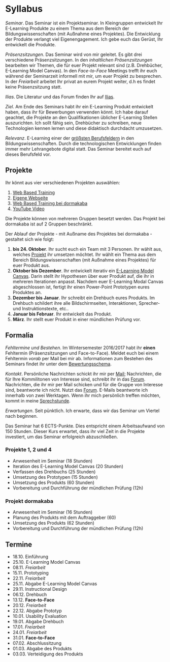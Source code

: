 # Syllabus

*Seminar*. Das Seminar ist ein Projektseminar. In Kleingruppen entwickelt Ihr E-Learning Produkte zu einem Thema aus dem Bereich der Bildungswissenschaften (mit Außnahme eines Projektes). Die Entwicklung der Produkte verlangt viel Eigenengagement. Ich gebe euch das Gerüst, Ihr entwickelt die Produkte.

*Präsenzsitzungen*. Das Seminar wird von mir geleitet. Es gibt drei verschiedene Präsenzsitzungen. In den *inhaltlichen Präsenzsitzungen* bearbeiten wir Themen, die für euer Projekt relevant sind (z.B. Drehbücher, E-Learning Model Canvas). In den *Face-to-Face* Meetings trefft ihr euch während der Seminarzeit informell mit mir, um euer Projekt zu besprechen. In der *Freiarbeit* arbeitet Ihr privat an eurem Projekt weiter, d.h es findet keine Präsenzsitzung statt.

*Ilias*. Die Literatur und das Forum finden Ihr auf [Ilias](https://ilias.uni-freiburg.de/goto.php?target=crs_635755&client_id=unifreiburg).

*Ziel*. Am Ende des Seminars habt ihr ein E-Learning Produkt entwickelt haben, dass ihr für Bewerbungen verwenden könnt. Ich habe darauf geachtet, die Projekte an den Qualifikationen üblicher E-Learning Stellen auszurichten. Ich sollt fähig sein, Drehbücher zu schreiben, neue Technologien kennen lernen und diese didaktisch durchdacht umzusetzen.

*Relevanz*. E-Learning einer der [größsten Berufsfeldern](http://www.forbes.com/sites/tjmccue/2014/08/27/online-learning-industry-poised-for-107-billion-in-2015/#55fbef1466bc) in den Bildungswissenschaften. Durch die technologischen Entwicklungen finden immer mehr Lehrangebote digital statt. Das Seminar bereitet euch auf dieses Berufsfeld vor.

## Projekte

Ihr könnt aus vier verschiedenen Projekten auswählen:

1. [Web Based Training](Projekte/web-based-training.md)
2. [Eigene Webseite](Projekte/webpage.md)
3. [Web Based Training bei dormakaba](Projekte/wbt_dormakaba.md)
4. [YouTube Video](Projekte/youtube.md)

Die Projekte können von mehreren Gruppen besetzt werden. Das Projekt bei dormakaba ist auf 2 Gruppen beschränkt.

Der Ablauf der Projekte - mit Außname des Projektes bei dormakaba - gestaltet sich wie folgt:

1. **bis 24. Oktober**. Ihr sucht euch ein Team mit 3 Personen. Ihr wählt aus, welches [Projekt](https://github.com/lehre-burkhart/ws_16_17_seminar-aus-dem-bereich-e-learning/tree/master/Projekte) ihr umsetzen möchtet. Ihr wählt ein Thema aus dem Bereich Bildungswissenschaften (mit Außnahme eines Projektes) für euer Produkt aus.
2. **Oktober bis Dezember**. Ihr entwickelt iterativ ein [E-Learning Model Canvas](learning_model_canvas.md). Darin stellt ihr Hypothesen über euer Produkt auf, die ihr in mehreren Iterationen anpasst. Nachdem euer E-Learning Modal Canvas abgeschlossen ist, fertigt ihr einen Power-Point Prototypen eures Produktes an.
3. **Dezember bis Januar**. Ihr schreibt ein Drehbuch eures Produkts. Im Drehbuch schildert ihre alle Bildschirmseiten, Interaktionen, Sprecher- und Instruktionstexte, etc.. 
4. **Januar bis Februar**. Ihr entwickelt das Produkt.
5. **März**. Ihr stellt euer Produkt in einer mündlichen Prüfung vor.

## Formalia

*Fehltermine und Bestehen*. Im Wintersemester 2016/2017 habt ihr **einen** Fehltermin (Präsenzsitzungen und Face-to-Face). Meldet euch bei einem Fehltermin *vorab* per Mail bei mir ab. Informationen zum Bestehen des Seminars findet ihr unter dem [Bewertungsschema](bewertungsschema.md).

*Kontakt*. Persönliche Nachrichten schickt ihr mir per [Mail](http://www.ezw.uni-freiburg.de/mitarbeiter/mitarbeiter/burkhart/burkhart); Nachrichten, die für Ihre Kommilitonen von Interesse sind, schreibt ihr in das [Forum](https://ilias.uni-freiburg.de/goto.php?target=frm_634604&client_id=unifreiburg). Nachrichten, die ihr mir per Mail schicken und für die Gruppe von Interesse sind, beantworte ich nicht. Nutzt das [Forum](https://ilias.uni-freiburg.de/goto.php?target=frm_634604&client_id=unifreiburg). E-Mails beantworte ich innerhalb von zwei Werktagen. Wenn ihr mich persönlich treffen möchten, kommt in meine [Sprechstunde](http://www.ezw.uni-freiburg.de/mitarbeiter/mitarbeiter/burkhart/burkhart).

*Erwartungen*. Seit pünktlich. Ich erwarte, dass wir das Seminar um Viertel nach beginnen.

Das Seminar hat 6 ECTS-Punkte. Dies entspricht einem Arbeitsaufwand von 150 Stunden. Dieser Kurs erwartet, dass ihr viel Zeit in die Projekte investiert, um das Seminar erfolgreich abzuschließen.

### Projekte 1, 2 und 4

* Anwesenheit im Seminar (18 Stunden)
* Iteration des E-Learning Model Canvas (20 Stunden)
* Verfassen des Drehbuchs (25 Stunden)
* Umsetzung des Prototypen (15 Stunden)
* Umsetzung des Produkts (60 Stunden)
* Vorbereitung und Durchführung der mündlichen Prüfung (12h)

### Projekt dormakaba

* Anwesenheit im Seminar (16 Stunden)
* Planung des Produkts mit dem Auftraggeber (60)
* Umsetzung des Produkts (62 Stunden)
* Vorbereitung und Durchführung der mündlichen Prüfung (12h)

## Termine

* 18.10. Einführung
* 25.10. E-Learning Model Canvas
* 08.11. *Freiarbeit*
* 15.11. Prototyping
* 22.11. *Freiarbeit*
* 25.11. Abgabe E-Learning Model Canvas
* 29.11. Instructional Design
* 06.12. Drehbuch
* 13.12. **Face-to-Face**
* 20.12. *Freiarbeit*
* 22.12. Abgabe Prototyp
* 10.01. Usability Evaluation
* 19.01. Abgabe Drehbuch
* 17.01. *Freiarbeit*
* 24.01. *Freiarbeit*
* 31.01. **Face-to-Face**
* 07.02. Abschlussitzung
* 01.03. Abgabe des Produkts
* 03.03. Verteidigung des Produkts